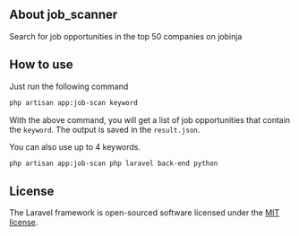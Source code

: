 
## About job_scanner

Search for job opportunities in the top 50 companies on jobinja


## How to use
Just run the following command
```bash
php artisan app:job-scan keyword
```
With the above command, you will get a list of job opportunities that contain the `keyword`.
The output is saved in the `result.json`.

You can also use up to 4 keywords.
```bash
php artisan app:job-scan php laravel back-end python
```
## License

The Laravel framework is open-sourced software licensed under the [MIT license](https://opensource.org/licenses/MIT).
